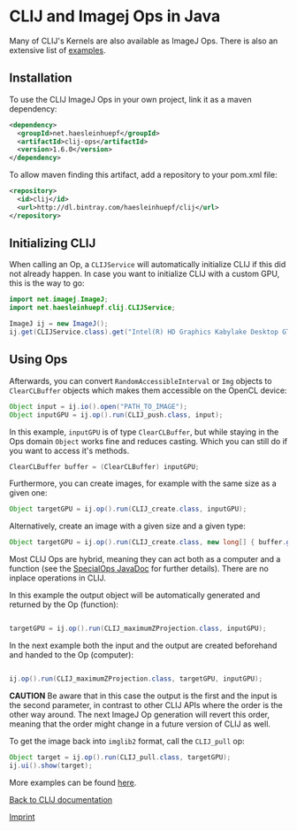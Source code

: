 
# CLIJ and Imagej Ops in Java

Many of CLIJ's Kernels are also available as ImageJ Ops. There is also an extensive list of [examples](https://github.com/clij/clij-ops/tree/master/src/test/java/net/haesleinhuepf/clij/ops/examples).

## Installation

To use the CLIJ ImageJ Ops in your own project, link it as a maven dependency:

```xml
<dependency>
  <groupId>net.haesleinhuepf</groupId>
  <artifactId>clij-ops</artifactId>
  <version>1.6.0</version>
</dependency>
```

To allow maven finding this artifact, add a repository to your pom.xml file:

```xml
<repository>
  <id>clij</id>
  <url>http://dl.bintray.com/haesleinhuepf/clij</url>
</repository>
```
 
## Initializing CLIJ
 
When calling an Op, a `CLIJService` will automatically initialize CLIJ if this did not already happen. In case you want to initialize CLIJ with a custom GPU, this is the way to go:

```java
import net.imagej.ImageJ;
import net.haesleinhuepf.clij.CLIJService;

ImageJ ij = new ImageJ();
ij.get(CLIJService.class).get("Intel(R) HD Graphics Kabylake Desktop GT1.5");
```

## Using Ops

Afterwards, you can convert `RandomAccessibleInterval` or `Img` objects to `ClearCLBuffer` objects which makes them accessible on the OpenCL device:

```Java
Object input = ij.io().open("PATH_TO_IMAGE");
Object inputGPU = ij.op().run(CLIJ_push.class, input);
```

In this example, `inputGPU` is of type `ClearCLBuffer`, but while staying in the Ops domain `Object` works fine and reduces casting. Which you can still do if you want to access it's methods.
```Java
ClearCLBuffer buffer = (ClearCLBuffer) inputGPU;
```

Furthermore, you can create images, for example with the same size as a given one:
```Java
Object targetGPU = ij.op().run(CLIJ_create.class, inputGPU);
```

Alternatively, create an image with a given size and a given type:

```Java
Object targetGPU = ij.op().run(CLIJ_create.class, new long[] { buffer.getWidth(), buffer.getHeight() }, buffer.getNativeType());
```

Most CLIJ Ops are hybrid, meaning they can act both as a computer and a function (see the [SpecialOps JavaDoc](https://javadoc.scijava.org/ImageJ/net/imagej/ops/special/SpecialOp.html) for further details). There are no inplace operations in CLIJ. 

In this example the output object will be automatically generated and returned by the Op (function):
```Java

targetGPU = ij.op().run(CLIJ_maximumZProjection.class, inputGPU);
```

In the next example both the input and the output are created beforehand and handed to the Op (computer):
```Java

ij.op().run(CLIJ_maximumZProjection.class, targetGPU, inputGPU);
```
**CAUTION** 
Be aware that in this case the output is the first and the input is the second parameter, in contrast to other CLIJ APIs where the order is the other way around. 
The next ImageJ Op generation will revert this order, meaning that the order might change in a future version of CLIJ as well.


To get the image back into `imglib2` format, call the `CLIJ_pull` op:

```Java
Object target = ij.op().run(CLIJ_pull.class, targetGPU);
ij.ui().show(target);
```
More examples can be found [here](https://github.com/clij/clij-ops/tree/master/src/test/java/net/haesleinhuepf/clij/ops/examples).

[Back to CLIJ documentation](https://clij.github.io/)

[Imprint](https://clij.github.io/imprint)

